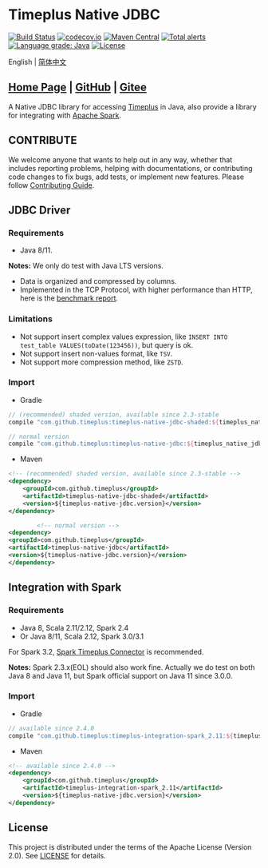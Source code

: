 Timeplus Native JDBC
===

[![Build Status](https://github.com/timeplus-io/timeplus-native-jdbc/workflows/build/badge.svg?branch=master)](https://github.com/timeplus-io/timeplus-native-jdbc/actions?query=workflow%3Abuild+branch%3Amaster)
[![codecov.io](https://codecov.io/github/timeplus-io/timepllus-native-jdbc/coverage.svg?branch=master)](https://codecov.io/github/timeplus-io/timeplus-native-jdbc?branch=master)
[![Maven Central](https://maven-badges.herokuapp.com/maven-central/com.github.timeplus-io/timeplus-native-jdbc-parent/badge.svg)](https://search.maven.org/search?q=com.github.timeplus)
[![Total alerts](https://img.shields.io/lgtm/alerts/g/timeplus-io/timeplus-native-jdbc.svg?logo=lgtm&logoWidth=18)](https://lgtm.com/projects/g/timeplus-io/timeplus-native-jdbc/alerts/)
[![Language grade: Java](https://img.shields.io/lgtm/grade/java/g/timeplus-io/timeplus-native-jdbc.svg?logo=lgtm&logoWidth=18)](https://lgtm.com/projects/g/timeplus-io/timeplus-native-jdbc/context:java)
[![License](https://img.shields.io/github/license/timeplus-io/timeplus-native-jdbc)](https://github.com/timeplus-io/timeplus-native-jdbc/blob/master/LICENSE)

English | [简体中文](README_zh.md)

## [Home Page](https://timeplus.github.io/timeplus-native-jdbc/) | [GitHub](https://github.com/timeplus-io/timeplus-native-jdbc) | [Gitee](https://gitee.com/timeplus-io/timeplus-native-jdbc)

A Native JDBC library for accessing [Timeplus](https://timeplus.com/) in Java, also provide a library for 
integrating with [Apache Spark](https://github.com/apache/spark/).

## CONTRIBUTE

We welcome anyone that wants to help out in any way, whether that includes reporting problems, helping with documentations, or contributing code changes to fix bugs, add tests, or implement new features. Please follow [Contributing Guide](CONTRIBUTE.md).

## JDBC Driver

### Requirements

- Java 8/11. 

**Notes:** We only do test with Java LTS versions.

* Data is organized and compressed by columns.
* Implemented in the TCP Protocol, with higher performance than HTTP, here is the [benchmark report](docs/dev/benchmark.md).

### Limitations

* Not support insert complex values expression, like `INSERT INTO test_table VALUES(toDate(123456))`, but query is ok.
* Not support insert non-values format, like `TSV`.
* Not support more compression method, like `ZSTD`.

### Import

- Gradle
```groovy
// (recommended) shaded version, available since 2.3-stable
compile "com.github.timeplus:timeplus-native-jdbc-shaded:${timeplus_native_jdbc_version}"

// normal version
compile "com.github.timeplus:timeplus-native-jdbc:${timeplus_native_jdbc_version}"
```

- Maven

```xml
<!-- (recommended) shaded version, available since 2.3-stable -->
<dependency>
    <groupId>com.github.timeplus</groupId>
    <artifactId>timeplus-native-jdbc-shaded</artifactId>
    <version>${timeplus-native-jdbc.version}</version>
</dependency>

        <!-- normal version -->
<dependency>
<groupId>com.github.timeplus</groupId>
<artifactId>timeplus-native-jdbc</artifactId>
<version>${timeplus-native-jdbc.version}</version>
</dependency>
```

## Integration with Spark

### Requirements

- Java 8, Scala 2.11/2.12, Spark 2.4
- Or Java 8/11, Scala 2.12, Spark 3.0/3.1

For Spark 3.2, [Spark Timeplus Connector](https://github.com/timeplus-io/spark-timeplus-connector) is recommended.

**Notes:** Spark 2.3.x(EOL) should also work fine. Actually we do test on both Java 8 and Java 11, 
but Spark official support on Java 11 since 3.0.0.

### Import

- Gradle

```groovy
// available since 2.4.0
compile "com.github.timeplus:timeplus-integration-spark_2.11:${timeplus_native_jdbc_version}"
```

- Maven

```xml
<!-- available since 2.4.0 -->
<dependency>
    <groupId>com.github.timeplus</groupId>
    <artifactId>timeplus-integration-spark_2.11</artifactId>
    <version>${timeplus-native-jdbc.version}</version>
</dependency>
```

## License

This project is distributed under the terms of the Apache License (Version 2.0). See [LICENSE](LICENSE) for details.
